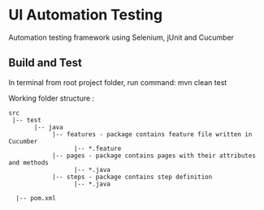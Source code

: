 # UI Automation Testing
Automation testing framework using Selenium, jUnit and Cucumber

## Build and Test
In terminal from root project folder, run command: mvn clean test

Working folder structure :
```
src
 |-- test
       |-- java
            |-- features - package contains feature file written in Cucumber
                  |-- *.feature
            |-- pages - package contains pages with their attributes and methods
                  |-- *.java
            |-- steps - package contains step definition
                  |-- *.java
                  
  |-- pom.xml

```
